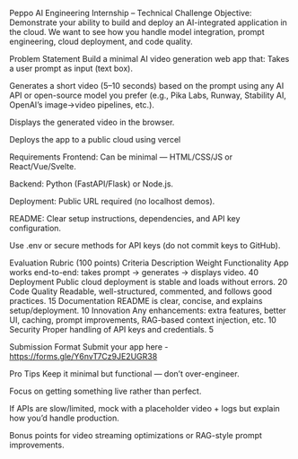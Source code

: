 Peppo AI Engineering Internship – Technical Challenge
Objective:
 Demonstrate your ability to build and deploy an AI-integrated application in the cloud.
 We want to see how you handle model integration, prompt engineering, cloud deployment, and code quality.

Problem Statement
Build a minimal AI video generation web app that:
Takes a user prompt as input (text box).


Generates a short video (5–10 seconds) based on the prompt using any AI API or open-source model you prefer (e.g., Pika Labs, Runway, Stability AI, OpenAI’s image→video pipelines, etc.).


Displays the generated video in the browser.


Deploys the app to a public cloud using vercel



Requirements
Frontend: Can be minimal — HTML/CSS/JS or React/Vue/Svelte.


Backend: Python (FastAPI/Flask) or Node.js.


Deployment: Public URL required (no localhost demos).


README: Clear setup instructions, dependencies, and API key configuration.


Use .env or secure methods for API keys (do not commit keys to GitHub).

Evaluation Rubric (100 points)
Criteria
Description
Weight
Functionality
App works end-to-end: takes prompt → generates → displays video.
40
Deployment
Public cloud deployment is stable and loads without errors.
20
Code Quality
Readable, well-structured, commented, and follows good practices.
15
Documentation
README is clear, concise, and explains setup/deployment.
10
Innovation
Any enhancements: extra features, better UI, caching, prompt improvements, RAG-based context injection, etc.
10
Security
Proper handling of API keys and credentials.
5


Submission Format
Submit your app here - https://forms.gle/Y6nvT7Cz9JE2UGR38


Pro Tips
Keep it minimal but functional — don’t over-engineer.


Focus on getting something live rather than perfect.


If APIs are slow/limited, mock with a placeholder video + logs but explain how you’d handle production.


Bonus points for video streaming optimizations or RAG-style prompt improvements.



